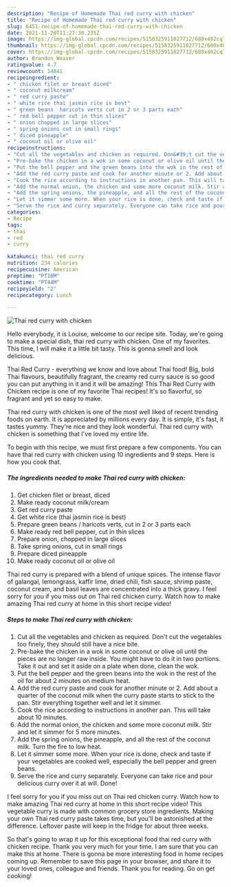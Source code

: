 ```yaml
---
description: "Recipe of Homemade Thai red curry with chicken"
title: "Recipe of Homemade Thai red curry with chicken"
slug: 6451-recipe-of-homemade-thai-red-curry-with-chicken
date: 2021-11-20T11:27:30.235Z
image: https://img-global.cpcdn.com/recipes/5158325911027712/680x482cq70/thai-red-curry-with-chicken-recipe-main-photo.jpg
thumbnail: https://img-global.cpcdn.com/recipes/5158325911027712/680x482cq70/thai-red-curry-with-chicken-recipe-main-photo.jpg
cover: https://img-global.cpcdn.com/recipes/5158325911027712/680x482cq70/thai-red-curry-with-chicken-recipe-main-photo.jpg
author: Brandon Weaver
ratingvalue: 4.7
reviewcount: 14841
recipeingredient:
- " chicken filet or breast diced"
- " coconut milkcream"
- " red curry paste"
- " white rice thai jasmin rice is best"
- " green beans  haricots verts cut in 2 or 3 parts each"
- " red bell pepper cut in thin slices"
- " onion chopped in large slices"
- " spring onions cut in small rings"
- " diced pineapple"
- " coconut oil or olive oil"
recipeinstructions:
- "Cut all the vegetables and chicken as required. Don&#39;t cut the vegetables too finely, they should still have a nice bite."
- "Pre-bake the chicken in a wok in some coconut or olive oil until the pieces are no longer raw inside. You might have to do it in two portions. Take it out and set it aside on a plate when done, clean the wok."
- "Put the bell pepper and the green beans into the wok in the rest of the oil for about 2 minutes on medium heat."
- "Add the red curry paste and cook for another minute or 2. Add about a quarter of the coconut milk when the curry paste starts to stick to the pan. Stir everything together well and let it simmer."
- "Cook the rice according to instructions in another pan. This will take about 10 minutes."
- "Add the normal onion, the chicken and some more coconut milk. Stir and let it simmer for 5 more minutes."
- "Add the spring onions, the pineapple, and all the rest of the coconut milk. Turn the fire to low heat."
- "Let it simmer some more. When your rice is done, check and taste if your vegetables are cooked well, especially the bell pepper and green beans."
- "Serve the rice and curry separately. Everyone can take rice and pour delicious curry over it at will. Done!"
categories:
- Recipe
tags:
- thai
- red
- curry

katakunci: thai red curry 
nutrition: 234 calories
recipecuisine: American
preptime: "PT10M"
cooktime: "PT44M"
recipeyield: "2"
recipecategory: Lunch

---
```



![Thai red curry with chicken](https://img-global.cpcdn.com/recipes/5158325911027712/680x482cq70/thai-red-curry-with-chicken-recipe-main-photo.jpg)

Hello everybody, it is Louise, welcome to our recipe site. Today, we're going to make a special dish, thai red curry with chicken. One of my favorites. This time, I will make it a little bit tasty. This is gonna smell and look delicious.

Thai Red Curry - everything we know and love about Thai food! Big, bold Thai flavours, beautifully fragrant, the creamy red curry sauce is so good you can put anything in it and it will be amazing! This Thai Red Curry with Chicken recipe is one of my favorite Thai recipes! It&#39;s so flavorful, so fragrant and yet so easy to make.

Thai red curry with chicken is one of the most well liked of recent trending foods on earth. It is appreciated by millions every day. It is simple, it's fast, it tastes yummy. They're nice and they look wonderful. Thai red curry with chicken is something that I've loved my entire life.


To begin with this recipe, we must first prepare a few components. You can have thai red curry with chicken using 10 ingredients and 9 steps. Here is how you cook that.

<!--inarticleads1-->

##### The ingredients needed to make Thai red curry with chicken:

1. Get  chicken filet or breast, diced
1. Make ready  coconut milk/cream
1. Get  red curry paste
1. Get  white rice (thai jasmin rice is best)
1. Prepare  green beans / haricots verts, cut in 2 or 3 parts each
1. Make ready  red bell pepper, cut in thin slices
1. Prepare  onion, chopped in large slices
1. Take  spring onions, cut in small rings
1. Prepare  diced pineapple
1. Make ready  coconut oil or olive oil


Thai red curry is prepared with a blend of unique spices. The intense flavor of galangal, lemongrass, kaffir lime, dried chili, fish sauce, shrimp paste, coconut cream, and basil leaves are concentrated into a thick gravy. I feel sorry for you if you miss out on Thai red chicken curry. Watch how to make amazing Thai red curry at home in this short recipe video! 

<!--inarticleads2-->

##### Steps to make Thai red curry with chicken:

1. Cut all the vegetables and chicken as required. Don&#39;t cut the vegetables too finely, they should still have a nice bite.
1. Pre-bake the chicken in a wok in some coconut or olive oil until the pieces are no longer raw inside. You might have to do it in two portions. Take it out and set it aside on a plate when done, clean the wok.
1. Put the bell pepper and the green beans into the wok in the rest of the oil for about 2 minutes on medium heat.
1. Add the red curry paste and cook for another minute or 2. Add about a quarter of the coconut milk when the curry paste starts to stick to the pan. Stir everything together well and let it simmer.
1. Cook the rice according to instructions in another pan. This will take about 10 minutes.
1. Add the normal onion, the chicken and some more coconut milk. Stir and let it simmer for 5 more minutes.
1. Add the spring onions, the pineapple, and all the rest of the coconut milk. Turn the fire to low heat.
1. Let it simmer some more. When your rice is done, check and taste if your vegetables are cooked well, especially the bell pepper and green beans.
1. Serve the rice and curry separately. Everyone can take rice and pour delicious curry over it at will. Done!


I feel sorry for you if you miss out on Thai red chicken curry. Watch how to make amazing Thai red curry at home in this short recipe video! This vegetable curry is made with common grocery store ingredients. Making your own Thai red curry paste takes time, but you&#39;ll be astonished at the difference. Leftover paste will keep in the fridge for about three weeks. 

So that's going to wrap it up for this exceptional food thai red curry with chicken recipe. Thank you very much for your time. I am sure that you can make this at home. There is gonna be more interesting food in home recipes coming up. Remember to save this page in your browser, and share it to your loved ones, colleague and friends. Thank you for reading. Go on get cooking!
